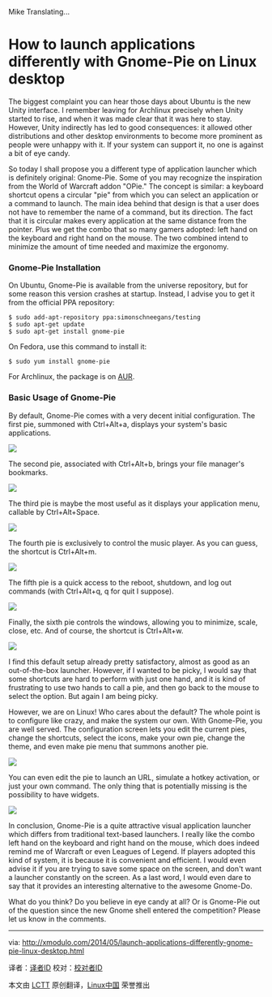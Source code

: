 Mike Translating...

How to launch applications differently with Gnome-Pie on Linux desktop
================================================================================
The biggest complaint you can hear those days about Ubuntu is the new Unity interface. I remember leaving for Archlinux precisely when Unity started to rise, and when it was made clear that it was here to stay. However, Unity indirectly has led to good consequences: it allowed other distributions and other desktop environments to become more prominent as people were unhappy with it. If your system can support it, no one is against a bit of eye candy.

So today I shall propose you a different type of application launcher which is definitely original: Gnome-Pie. Some of you may recognize the inspiration from the World of Warcraft addon "OPie." The concept is similar: a keyboard shortcut opens a circular "pie" from which you can select an application or a command to launch. The main idea behind that design is that a user does not have to remember the name of a command, but its direction. The fact that it is circular makes every application at the same distance from the pointer. Plus we get the combo that so many gamers adopted: left hand on the keyboard and right hand on the mouse. The two combined intend to minimize the amount of time needed and maximize the ergonomy.

### Gnome-Pie Installation ###

On Ubuntu, Gnome-Pie is available from the universe repository, but for some reason this version crashes at startup. Instead, I advise you to get it from the official PPA repository:

    $ sudo add-apt-repository ppa:simonschneegans/testing
    $ sudo apt-get update
    $ sudo apt-get install gnome-pie 

On Fedora, use this command to install it:

    $ sudo yum install gnome-pie 

For Archlinux, the package is on [AUR][1].

### Basic Usage of Gnome-Pie ###

By default, Gnome-Pie comes with a very decent initial configuration. The first pie, summoned with Ctrl+Alt+a, displays your system's basic applications. 

![](https://farm3.staticflickr.com/2917/14040269128_6dc6544c14_z.jpg)

The second pie, associated with Ctrl+Alt+b, brings your file manager's bookmarks.

![](https://farm3.staticflickr.com/2903/14040269088_8de29edd18.jpg)

The third pie is maybe the most useful as it displays your application menu, callable by Ctrl+Alt+Space.

![](https://farm3.staticflickr.com/2903/14040345657_071f40b22f_z.jpg)

The fourth pie is exclusively to control the music player. As you can guess, the shortcut is Ctrl+Alt+m.

![](https://farm3.staticflickr.com/2925/14226915065_8b0e3841c6_o.png)

The fifth pie is a quick access to the reboot, shutdown, and log out commands (with Ctrl+Alt+q, q for quit I suppose).

![](https://farm3.staticflickr.com/2931/14040303600_5b3a517335_o.png)

Finally, the sixth pie controls the windows, allowing you to minimize, scale, close, etc. And of course, the shortcut is Ctrl+Alt+w. 

![](https://farm3.staticflickr.com/2904/14226699514_42d364a4d4_o.png)

I find this default setup already pretty satisfactory, almost as good as an out-of-the-box launcher. However, if I wanted to be picky, I would say that some shortcuts are hard to perform with just one hand, and it is kind of frustrating to use two hands to call a pie, and then go back to the mouse to select the option. But again I am being picky.

However, we are on Linux! Who cares about the default? The whole point is to configure like crazy, and make the system our own. With Gnome-Pie, you are well served. The configuration screen lets you edit the current pies, change the shortcuts, select the icons, make your own pie, change the theme, and even make pie menu that summons another pie. 

[![](https://farm6.staticflickr.com/5508/14247093043_1fe1188709_z.jpg)][2]

You can even edit the pie to launch an URL, simulate a hotkey activation, or just your own command. The only thing that is potentially missing is the possibility to have widgets. 

![](https://farm3.staticflickr.com/2927/14040264609_b7aa66f078_z.jpg)

In conclusion, Gnome-Pie is a quite attractive visual application launcher which differs from traditional text-based launchers. I really like the combo left hand on the keyboard and right hand on the mouse, which does indeed remind me of Warcraft or even Leagues of Legend. If players adopted this kind of system, it is because it is convenient and efficient. I would even advise it if you are trying to save some space on the screen, and don't want a launcher constantly on the screen. As a last word, I would even dare to say that it provides an interesting alternative to the awesome Gnome-Do.

What do you think? Do you believe in eye candy at all? Or is Gnome-Pie out of the question since the new Gnome shell entered the competition? Please let us know in the comments. 

--------------------------------------------------------------------------------

via: http://xmodulo.com/2014/05/launch-applications-differently-gnome-pie-linux-desktop.html

译者：[译者ID](https://github.com/译者ID) 校对：[校对者ID](https://github.com/校对者ID)

本文由 [LCTT](https://github.com/LCTT/TranslateProject) 原创翻译，[Linux中国](http://linux.cn/) 荣誉推出

[1]:https://aur.archlinux.org/packages/gnome-pie/
[2]:https://www.flickr.com/photos/xmodulo/14247093043/

